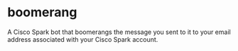 # boomerang
A Cisco Spark bot that boomerangs the message you sent to it to your email address associated with your Cisco Spark account.
